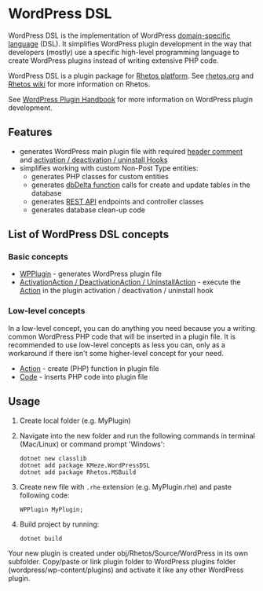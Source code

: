 # WordPress DSL

WordPress DSL is the implementation of WordPress [domain-specific language](https://en.wikipedia.org/wiki/Domain-specific_language) (DSL). It simplifies WordPress plugin development in the way that developers (mostly) use a specific high-level programming language to create WordPress plugins instead of writing extensive PHP code.

WordPress DSL is a plugin package
for [Rhetos platform](https://github.com/Rhetos/Rhetos). See [rhetos.org](http://www.rhetos.org/)
and [Rhetos wiki](https://github.com/Rhetos/Rhetos/wiki) for more information on Rhetos.

See [WordPress Plugin Handbook](https://developer.wordpress.org/plugins/) for more information on WordPress plugin
development.

## Features

* generates WordPress main plugin file with
  required [header comment](https://developer.wordpress.org/plugins/plugin-basics/header-requirements/) and [activation / deactivation / uninstall Hooks](https://developer.wordpress.org/plugins/plugin-basics/activation-deactivation-hooks/)
* simplifies working with custom Non-Post Type entities:
    * generates PHP classes for custom entities
    * generates [dbDelta function](https://developer.wordpress.org/reference/functions/dbdelta/) calls for create and
      update tables in the database
    * generates [REST API](https://developer.wordpress.org/rest-api/) endpoints and controller classes
    * generates database clean-up code

## List of WordPress DSL concepts

### Basic concepts

* [WPPlugin](Docs/WPPlugin.md) - generates WordPress plugin file
* [ActivationAction / DeactivationAction / UninstallAction](Docs/ActivationAction-DeactivationAction-UninstallAction.md) - execute the [Action](Docs/Action.md) in the plugin activation / deactivation / uninstall hook

### Low-level concepts

In a low-level concept, you can do anything you need because you a writing common WordPress PHP code that will be inserted in a plugin file. It is recommended to use low-level concepts as less you can, only as a workaround if there isn't some higher-level concept for your need.

* [Action](Docs/Action.md) - create (PHP) function in plugin file
* [Code](Docs/Code.md) - inserts PHP code into plugin file

## Usage

1. Create local folder (e.g. MyPlugin)
2. Navigate into the new folder and run the following commands in terminal (Mac/Linux) or command prompt 'Windows':
    ```
    dotnet new classlib
    dotnet add package KMeze.WordPressDSL
    dotnet add package Rhetos.MSBuild
    ```

3. Create new file with `.rhe` extension (e.g. MyPlugin.rhe) and paste following code:
    ```
    WPPlugin MyPlugin;
    ```
4. Build project by running:
    ```
    dotnet build
    ```

Your new plugin is created under obj/Rhetos/Source/WordPress in its own subfolder. Copy/paste or link plugin folder to WordPress plugins folder (wordpress/wp-content/plugins) and activate it like any other WordPress plugin.
